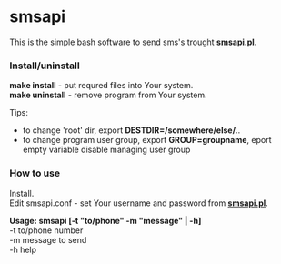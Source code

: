 # smsapi
This is the simple bash software to send sms's trought [**smsapi.pl**](https://www.smsapi.pl/).

### Install/uninstall
**make install** - put requred files into Your system.  
**make uninstall** - remove program from Your system.  

Tips:
- to change 'root' dir, export **DESTDIR=/somewhere/else/**..
- to change program user group, export **GROUP=groupname**, eport empty variable disable managing user group

### How to use
Install.  
Edit smsapi.conf - set Your username and password from [**smsapi.pl**](https://www.smsapi.pl/).  

**Usage: smsapi [-t "to/phone" -m "message" | -h]**  
-t to/phone number  
-m message to send  
-h help  
